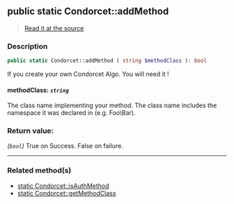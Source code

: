 ## public static Condorcet::addMethod

> [Read it at the source](https://github.com/julien-boudry/Condorcet/blob/master/src/Condorcet.php#L165)

### Description    

```php
public static Condorcet::addMethod ( string $methodClass ): bool
```

If you create your own Condorcet Algo. You will need it !
    

#### **methodClass:** *`string`*   
The class name implementing your method. The class name includes the namespace it was declared in (e.g. Foo\Bar).    


### Return value:   

*(`bool`)* True on Success. False on failure.


---------------------------------------

### Related method(s)      

* [static Condorcet::isAuthMethod](/Docs/ApiReferences/Condorcet%20Class/public%20static%20Condorcet--isAuthMethod.md)    
* [static Condorcet::getMethodClass](/Docs/ApiReferences/Condorcet%20Class/public%20static%20Condorcet--getMethodClass.md)    
